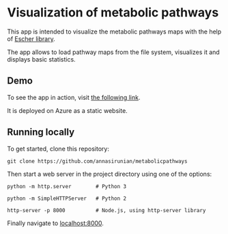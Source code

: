 # Visualization of metabolic pathways

This app is intended to visualize the metabolic pathways maps with the help of [Escher library](https://escher.readthedocs.io/en/stable/).

The app allows to load pathway maps from the file system, visualizes it and displays basic statistics.

## Demo

To see the app in action, visit [the following link](https://metabolicpathways.z6.web.core.windows.net/).

It is deployed on Azure as a static website.

## Running locally

To get started, clone this repository:

```
git clone https://github.com/annasirunian/metabolicpathways
```

Then start a web server in the project directory using one of the options:

```
python -m http.server        # Python 3

python -m SimpleHTTPServer   # Python 2

http-server -p 8000          # Node.js, using http-server library
```

Finally navigate to [localhost:8000](http://localhost:8000).
